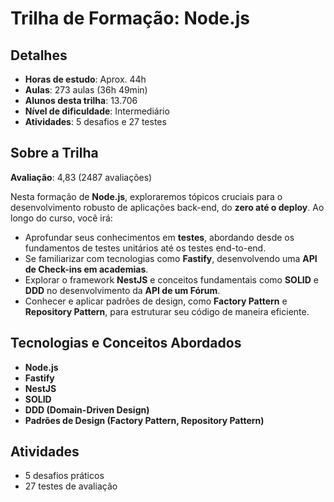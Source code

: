 # Trilha de Formação: Node.js

## Detalhes

- **Horas de estudo**: Aprox. 44h
- **Aulas**: 273 aulas (36h 49min)
- **Alunos desta trilha**: 13.706
- **Nível de dificuldade**: Intermediário
- **Atividades**: 5 desafios e 27 testes

## Sobre a Trilha

**Avaliação**: 4,83 (2487 avaliações)

Nesta formação de **Node.js**, exploraremos tópicos cruciais para o desenvolvimento robusto de aplicações back-end, do **zero até o deploy**. Ao longo do curso, você irá:

- Aprofundar seus conhecimentos em **testes**, abordando desde os fundamentos de testes unitários até os testes end-to-end.
- Se familiarizar com tecnologias como **Fastify**, desenvolvendo uma **API de Check-ins em academias**.
- Explorar o framework **NestJS** e conceitos fundamentais como **SOLID** e **DDD** no desenvolvimento da **API de um Fórum**.
- Conhecer e aplicar padrões de design, como **Factory Pattern** e **Repository Pattern**, para estruturar seu código de maneira eficiente.

## Tecnologias e Conceitos Abordados

- **Node.js**
- **Fastify**
- **NestJS**
- **SOLID**
- **DDD (Domain-Driven Design)**
- **Padrões de Design (Factory Pattern, Repository Pattern)**

## Atividades

- 5 desafios práticos
- 27 testes de avaliação

